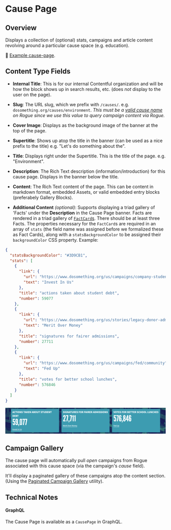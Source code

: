 # Cause Page

## Overview

Displays a collection of (optional) stats, campaigns and article content revolving around a particular cause space (e.g. education).

📸 [Example cause-page](../../.gitbook/assets/cause-page.jpg).

## Content Type Fields

- **Internal Title**: This is for our internal Contentful organization and will be how the block shows up in search results, etc. (does _not_ display to the user on the page).

- **Slug**: The URL slug, which we prefix with `/causes/`. e.g. `dosomething.org/causes/environment`. _This must be a [valid cause name](https://github.com/DoSomething/rogue/blob/78cfb1abcdd590afd253fb4e9b8d9e83831bbb1f/app/Types/Cause.php) on Rogue since we use this value to query campaign content via Rogue._

- **Cover Image**: Displays as the background image of the banner at the top of the page.

- **Supertitle**: Shows up atop the title in the banner (can be used as a nice prefix to the title) e.g. "Let's do something about the".

- **Title**: Displays right under the Supertitle. This is the title of the page. e.g. "Environment".

- **Description**: The Rich Text description (information/introduction) for this cause page. Displays in the banner below the title.

- **Content**: The Rich Text content of the page. This can be content in markdown format, embedded Assets, or valid embedded entry blocks (preferabely Gallery Blocks).

- **Additional Content** _(optional)_: Supports displaying a triad gallery of 'Facts' under the **Description** in the Cause Page banner. Facts are rendered in a triad gallery of [`FactCard`s](../features/fact-card.md). There should be at least three Facts. The properties necessary for the `FactCard`s are required in an array of `stats` (the field name was assigned before we formalized these as Fact Cards), along with a `statsBackgroundColor` to be assigned their `backgroundColor` CSS property. Example:

```json
{
  "statsBackgroundColor": "#3D9CB1",
  "stats": [
    {
      "link": {
        "url": "https://www.dosomething.org/us/campaigns/company-student-debt",
        "text": "Invest In Us"
      },
      "title": "actions taken about student debt",
      "number": 59077
    },
    {
      "link": {
        "url": "https://www.dosomething.org/us/stories/legacy-donor-admissions",
        "text": "Merit Over Money"
      },
      "title": "signatures for fairer admissions",
      "number": 27711
    },
    {
      "link": {
        "url": "https://www.dosomething.org/us/campaigns/fed/community",
        "text": "Fed Up"
      },
      "title": "votes for better school lunches",
      "number": 576846
    }
  ]
}
```

![Cause page stats example](../../.gitbook/assets/cause-page-stats.png)

## Campaign Gallery

The cause page will automatically pull _open_ campaigns from Rogue associated with this cause space (via the campaign's _cause_ field).

It'll display a paginated gallery of these campaigns atop the content section. (Using the [Paginated Campaign Gallery](../features/paginated-campaign-gallery.md) utility).

## Technical Notes

#### GraphQL

The Cause Page is available as a `CausePage` in GraphQL.
